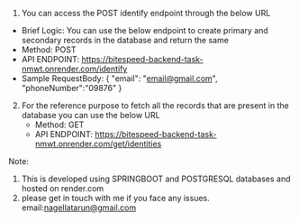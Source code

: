 

1. You can access the POST identify endpoint through the below URL

  - Brief Logic: You can use the below endpoint to create primary and secondary records in the database and return the same
  - Method: POST
  - API ENDPOINT: https://bitespeed-backend-task-nmwt.onrender.com/identify
  - Sample RequestBody: 
    {
      "email": "email@gmail.com",
      "phoneNumber":"09876"
    }



2. For the reference purpose to fetch all the records that are present in the database you can use the below URL
   - Method: GET
   - API ENDPOINT: https://bitespeed-backend-task-nmwt.onrender.com/get/identities



Note:
1. This is developed using SPRINGBOOT and POSTGRESQL databases and hosted on render.com
2. please get in touch with me if you face any issues. email:nagellatarun@gmail.com
   
